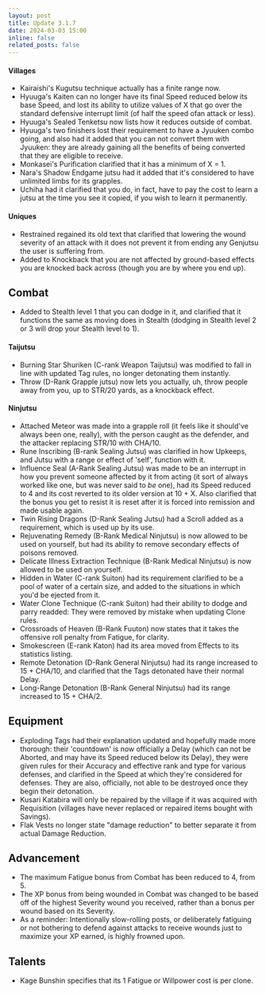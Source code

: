 ```yaml
---
layout: post
title: Update 3.1.7
date: 2024-03-03 15:00
inline: false
related_posts: false
---
```

#### Villages
 - Kairaishi's Kugutsu technique actually has a finite range now.
 - Hyuuga's Kaiten can no longer have its final Speed reduced below its base Speed, and lost its ability to utilize values of X that go over the standard defensive interrupt limit (of half the speed ofan attack or less).
 - Hyuuga's Sealed Tenketsu now lists how it reduces outside of combat.
 - Hyuuga's two finishers lost their requirement to have a Jyuuken combo going, and also had it added that you can not convert them with Jyuuken: they are already gaining all the benefits of being converted that they are eligible to receive.
 - Monkasei's Purification clarified that it has a minimum of X = 1.
 - Nara's Shadow Endgame jutsu had it added that it's considered to have unlimited limbs for its grapples.
 - Uchiha had it clarified that you do, in fact, have to pay the cost to learn a jutsu at the time you see it copied, if you wish to learn it permanently.

#### Uniques 
 - Restrained regained its old text that clarified that lowering the wound severity of an attack with it does not prevent it from ending any Genjutsu the user is suffering from.
 - Added to Knockback that you are not affected by ground-based effects you are knocked back across (though you are by where you end up).

## Combat
 - Added to Stealth level 1 that you can dodge in it, and clarified that it functions the same as moving does in Stealth (dodging in Stealth level 2 or 3 will drop your Stealth level to 1).

#### Taijutsu
 - Burning Star Shuriken (C-rank Weapon Taijutsu) was modified to fall in line with updated Tag rules, no longer detonating them instantly.
 - Throw (D-Rank Grapple jutsu) now lets you actually, uh, throw people away from you, up to STR/20 yards, as a knockback effect.

#### Ninjutsu 
 - Attached Meteor was made into a grapple roll (it feels like it should've always been one, really), with the person caught as the defender, and the attacker replacing STR/10 with CHA/10.
 - Rune Inscribing (B-rank Sealing Jutsu) was clarified in how Upkeeps, and Jutsu with a range or effect of 'self', function with it.
 - Influence Seal (A-Rank Sealing Jutsu) was made to be an interrupt in how you prevent someone affected by it from acting (it sort of always worked like one, but was never said to *be* one), had its Speed reduced to 4 and its cost reverted to its older version at 10 + X.  Also clarified that the bonus you get to resist it is reset after it is forced into remission and made usable again.
 - Twin Rising Dragons (D-Rank Sealing Jutsu) had a Scroll added as a requirement, which is used up by its use.
 - Rejuvenating Remedy (B-Rank Medical Ninjutsu) is now allowed to be used on yourself, but had its ability to remove secondary effects of poisons removed.
 - Delicate Illness Extraction Technique (B-Rank Medical Ninjutsu) is now allowed to be used on yourself.
 - Hidden in Water (C-rank Suiton) had its requirement clarified to be a pool of water of a certain size, and added to the situations in which you'd be ejected from it.
 - Water Clone Technique (C-rank Suiton) had their ability to dodge and parry readded: They were removed by mistake when updating Clone rules.
 - Crossroads of Heaven (B-Rank Fuuton) now states that it takes the offensive roll penalty from Fatigue, for clarity.
 - Smokescreen (E-rank Katon) had its area moved from Effects to its statistics listing.
 - Remote Detonation (D-Rank General Ninjutsu) had its range increased to 15 + CHA/10, and clarified that the Tags detonated have their normal Delay.
 - Long-Range Detonation (B-Rank General Ninjutsu) had its range increased to 15 + CHA/2.

## Equipment
 - Exploding Tags had their explanation updated and hopefully made more thorough: their 'countdown' is now officially a Delay (which can not be Aborted, and may have its Speed reduced below its Delay), they were given rules for their Accuracy and effective rank and type for various defenses, and clarified in the Speed at which they're considered for defenses.  They are also, officially, not able to be destroyed once they begin their detonation.
 - Kusari Katabira will only be repaired by the village if it was acquired with Requisition (villages have never replaced or repaired items bought with Savings).
 - Flak Vests no longer state "damage reduction" to better separate it from actual Damage Reduction.

## Advancement
 - The maximum Fatigue bonus from Combat has been reduced to 4, from 5.
 - The XP bonus from being wounded in Combat was changed to be based off of the highest Severity wound you received, rather than a bonus per wound based on its Severity.
 - As a reminder: Intentionally slow-rolling posts, or deliberately fatiguing or not bothering to defend against attacks to receive wounds just to maximize your XP earned, is highly frowned upon.

## Talents
 - Kage Bunshin specifies that its 1 Fatigue or Willpower cost is per clone.